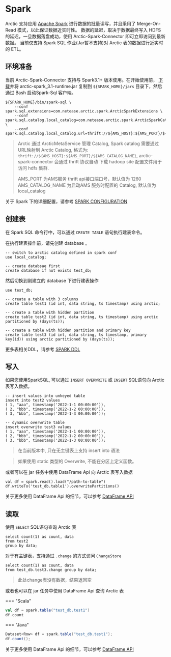# Spark

Arctic 支持应用 [Apache Spark](https://spark.apache.org/) 进行数据的批量读写，并且采用了 Merge-On-Read 模式，以此保证数据近实时性。 数据的延迟，取决于数据最终写入 HDFS
的延迟，一旦数据落盘成功，使用 Arctic-Spark-Connector 即可立即访问到最新数据。 当前仅支持 Spark SQL 作业(Jar暂不支持)对 Arctic 表的数据进行近实时的 ETL。

## 环境准备

当前 Arctic-Spark-Connector 支持与 Spark3.1+ 版本使用。在开始使用前，
[下载](https://github.com/NetEase/arctic/releases/download/v0.3.1-rc1/arctic-spark_3.1-runtime-0.3.1.jar)并将 arctic-spark_3.1-runtime.jar 复制到
`${SPARK_HOME}/jars` 目录下，然后通过 Bash 启动Spark-Sql 客户端。

```
${SPARK_HOME}/bin/spark-sql \
    --conf spark.sql.extensions=com.netease.arctic.spark.ArcticSparkExtensions \
    --conf spark.sql.catalog.local_catalog=com.netease.arctic.spark.ArcticSparkCatalog \
    --conf spark.sql.catalog.local_catalog.url=thrift://${AMS_HOST}:${AMS_PORT}/${AMS_CATALOG_NAME}
```

> Arctic 通过 ArcticMetaService 管理 Catalog, Spark catalog 需要通过URL映射到 Arctic Catalog, 格式为:
> `thrift://${AMS_HOST}:${AMS_PORT}/${AMS_CATALOG_NAME}`, arctic-spark-connector 会通过 thrift 协议自动
> 下载 hadoop site 配置文件用于访问 hdfs 集群.
>
> AMS_PORT 为AMS服务 thrift api接口端口号，默认值为 1260
> AMS_CATALOG_NAME 为启动AMS 服务时配置的 Catalog, 默认值为 local_catalog

关于 Spark 下的详细配置，请参考 [SPARK CONFIGURATION](spark-conf.md)

## 创建表

在 Spark SQL 命令行中，可以通过 `CREATE TABLE` 语句执行建表命令。

在执行建表操作前，请先创建 database 。

```
-- switch to arctic catalog defined in spark conf
use local_catalog;

-- create databsae first 
create database if not exists test_db;
```

然后切换到刚建立的 database 下进行建表操作

```
use test_db;

-- create a table with 3 columns
create table test1 (id int, data string, ts timestamp) using arctic;

-- create a table with hidden partition
create table test2 (id int, data string, ts timestamp) using arctic partitioned by (days(ts));

-- create a table with hidden partition and primary key
create table test3 (id int, data string, ts timestamp, primary key(id)) using arctic partitioned by (days(ts));
```

更多表相关DDL，请参考 [SPARK DDL](spark-ddl.md)

## 写入

如果您使用SparkSQL, 可以通过 `INSERT OVERWRITE` 或 `INSERT` SQL语句向 Arctic 表写入数据。

```
-- insert values into unkeyed table
insert into test2 values 
( 1, "aaa", timestamp('2022-1-1 00:00:00')),
( 2, "bbb", timestamp('2022-1-2 00:00:00')),
( 3, "bbb", timestamp('2022-1-3 00:00:00'));

-- dynamic overwrite table 
insert overwrite test3 values 
( 1, "aaa", timestamp('2022-1-1 00:00:00')),
( 2, "bbb", timestamp('2022-1-2 00:00:00')),
( 3, "bbb", timestamp('2022-1-3 00:00:00'));
```

> 在当前版本中, 只在无主键表上支持 insert into 语法

> 如果使用 static 类型的 Overwrite, 不能在分区上定义函数。

或者可以在 jar 任务中使用 DataFrame Api 向 Arctic 表写入数据

``` 
val df = spark.read().load("/path-to-table")
df.writeTo('test_db.table1').overwritePartitions()
```

关于更多使用 DataFrame Api 的细节，可以参考 [DataFrame API](spark-ddl.md)

## 读取

使用 `SELECT` SQL语句查询 Arctic 表

``` 
select count(1) as count, data 
from test2 
group by data;
```

对于有主键表，支持通过 `.change` 的方式访问 `ChangeStore`

``` 
select count(1) as count, data
from test_db.test3.change group by data;
```
> 此处change表没有数据，结果返回空

或者也可以在 jar 任务中使用 DataFrame Api 查询 Arctic 表

=== "Scala"
```scala
val df = spark.table("test_db.test1")
df.count
```

=== "Java"
```java
Dataset<Row> df = spark.table("test_db.test1");
df.count();
```


关于更多使用 DataFrame Api 的细节，可以参考 [DataFrame API](spark-ddl.md)
